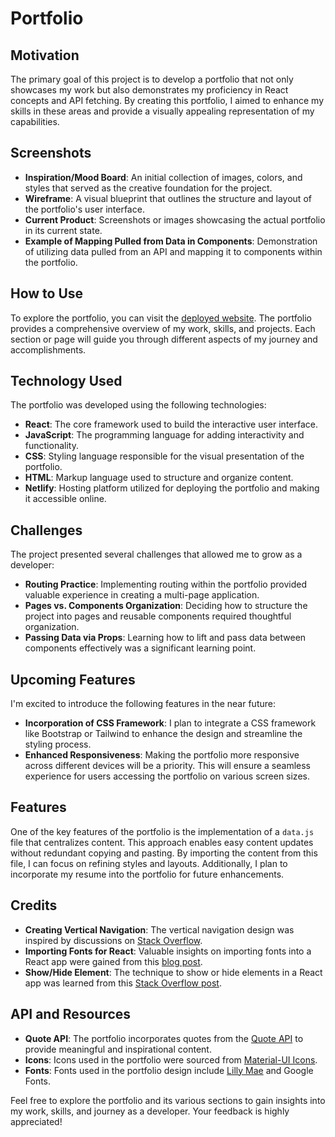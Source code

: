 # Portfolio

## Motivation

The primary goal of this project is to develop a portfolio that not only showcases my work but also demonstrates my proficiency in React concepts and API fetching. By creating this portfolio, I aimed to enhance my skills in these areas and provide a visually appealing representation of my capabilities.

## Screenshots

- **Inspiration/Mood Board**: An initial collection of images, colors, and styles that served as the creative foundation for the project.
- **Wireframe**: A visual blueprint that outlines the structure and layout of the portfolio's user interface.
- **Current Product**: Screenshots or images showcasing the actual portfolio in its current state.
- **Example of Mapping Pulled from Data in Components**: Demonstration of utilizing data pulled from an API and mapping it to components within the portfolio.

## How to Use

To explore the portfolio, you can visit the [deployed website](https://sparkling-otter-654705.netlify.app/). The portfolio provides a comprehensive overview of my work, skills, and projects. Each section or page will guide you through different aspects of my journey and accomplishments.

## Technology Used

The portfolio was developed using the following technologies:

- **React**: The core framework used to build the interactive user interface.
- **JavaScript**: The programming language for adding interactivity and functionality.
- **CSS**: Styling language responsible for the visual presentation of the portfolio.
- **HTML**: Markup language used to structure and organize content.
- **Netlify**: Hosting platform utilized for deploying the portfolio and making it accessible online.

## Challenges

The project presented several challenges that allowed me to grow as a developer:

- **Routing Practice**: Implementing routing within the portfolio provided valuable experience in creating a multi-page application.
- **Pages vs. Components Organization**: Deciding how to structure the project into pages and reusable components required thoughtful organization.
- **Passing Data via Props**: Learning how to lift and pass data between components effectively was a significant learning point.

## Upcoming Features

I'm excited to introduce the following features in the near future:

- **Incorporation of CSS Framework**: I plan to integrate a CSS framework like Bootstrap or Tailwind to enhance the design and streamline the styling process.
- **Enhanced Responsiveness**: Making the portfolio more responsive across different devices will be a priority. This will ensure a seamless experience for users accessing the portfolio on various screen sizes.

## Features

One of the key features of the portfolio is the implementation of a `data.js` file that centralizes content. This approach enables easy content updates without redundant copying and pasting. By importing the content from this file, I can focus on refining styles and layouts. Additionally, I plan to incorporate my resume into the portfolio for future enhancements.

## Credits

- **Creating Vertical Navigation**: The vertical navigation design was inspired by discussions on [Stack Overflow](https://stackoverflow.com/questions/23870696/vertical-navigation-with-rotated-text).
- **Importing Fonts for React**: Valuable insights on importing fonts into a React app were gained from this [blog post](https://blog.greenroots.info/3-quick-ways-to-add-fonts-to-your-react-app).
- **Show/Hide Element**: The technique to show or hide elements in a React app was learned from this [Stack Overflow post](https://stackoverflow.com/questions/24502898/show-or-hide-element-in-react).

## API and Resources

- **Quote API**: The portfolio incorporates quotes from the [Quote API](https://api-ninjas.com/api/quotes) to provide meaningful and inspirational content.
- **Icons**: Icons used in the portfolio were sourced from [Material-UI Icons](https://mui.com/material-ui/icons/).
- **Fonts**: Fonts used in the portfolio design include [Lilly Mae](https://fontbundles.net/free-fonts/script-fonts/lilly-mae) and Google Fonts.

Feel free to explore the portfolio and its various sections to gain insights into my work, skills, and journey as a developer. Your feedback is highly appreciated!
